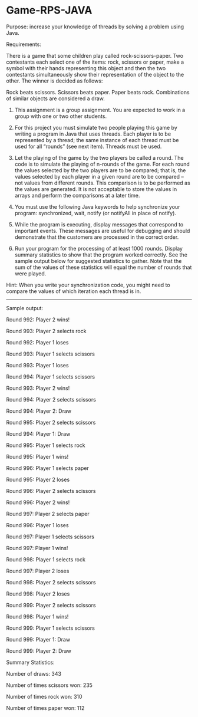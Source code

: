 # Game-RPS-JAVA

Purpose: increase your knowledge of threads by solving a problem using Java.

Requirements:

There is a game that some children play called rock-scissors-paper. Two contestants
each select one of the items: rock, scissors or paper, make a symbol with their hands
representing this object and then the two contestants simultaneously show their
representation of the object to the other. The winner is decided as follows:

Rock beats scissors.
Scissors beats paper.
Paper beats rock.
Combinations of similar objects are considered a draw.

1. This assignment is a group assignment. You are expected to work in a group
with one or two other students.

2. For this project you must simulate two people playing this game by writing a
program in Java that uses threads. Each player is to be represented by a thread;
the same instance of each thread must be used for all “rounds” (see next item).
Threads must be used.

3. Let the playing of the game by the two players be called a round. The code is to
simulate the playing of n-rounds of the game. For each round the values selected
by the two players are to be compared; that is, the values selected by each player
in a given round are to be compared – not values from different rounds. This
comparison is to be performed as the values are generated. It is not acceptable to
store the values in arrays and perform the comparisons at a later time.

4. You must use the following Java keywords to help synchronize your program:
synchronized, wait, notify (or notifyAll in place of notify).

5. While the program is executing, display messages that correspond to important
events. These messages are useful for debugging and should demonstrate that
the customers are processed in the correct order.

6. Run your program for the processing of at least 1000 rounds. Display summary
statistics to show that the program worked correctly. See the sample output
below for suggested statistics to gather. Note that the sum of the values of these
statistics will equal the number of rounds that were played.

Hint: When you write your synchronization code, you might need to compare the values
of which iteration each thread is in.

------------------------------------------------------------------------------------------
Sample output:

Round 992: Player 2 wins!

Round 993: Player 2 selects rock

Round 992: Player 1 loses

Round 993: Player 1 selects scissors

Round 993: Player 1 loses

Round 994: Player 1 selects scissors

Round 993: Player 2 wins!

Round 994: Player 2 selects scissors

Round 994: Player 2: Draw

Round 995: Player 2 selects scissors

Round 994: Player 1: Draw

Round 995: Player 1 selects rock

Round 995: Player 1 wins!

Round 996: Player 1 selects paper

Round 995: Player 2 loses

Round 996: Player 2 selects scissors

Round 996: Player 2 wins!

Round 997: Player 2 selects paper

Round 996: Player 1 loses

Round 997: Player 1 selects scissors

Round 997: Player 1 wins!

Round 998: Player 1 selects rock

Round 997: Player 2 loses

Round 998: Player 2 selects scissors

Round 998: Player 2 loses

Round 999: Player 2 selects scissors

Round 998: Player 1 wins!

Round 999: Player 1 selects scissors

Round 999: Player 1: Draw

Round 999: Player 2: Draw

Summary Statistics:

Number of draws: 343

Number of times scissors won: 235

Number of times rock won: 310

Number of times paper won: 112
